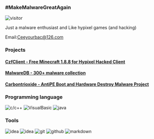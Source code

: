 ### #MakeMalwareGreatAgain
![visitor](https://visitor-badge.laobi.icu/badge?page_id=cubk)

Just a malware enthusiast and Like hypixel games (and hacking)

Email:Ceeyourbac@126.com
### Projects
#### [CzfClient - Free Minecraft 1.8.8 for Hypixel Hacked Client](https://github.com/McModuleStudio/czfclient)
#### [MalwareDB - 300+ malware collection](https://github.com/cubk/HackToolsAndMalwareDB/tree/main/MalwareDB)
#### [Carbontrioxide - AntiPE Boot and Hardware Destroy Malware Project](https://github.com/cubk/Carbontrioxide/releases/tag/Main)
### Programming language
![c/c++](https://img.shields.io/badge/-c/c++-blue?style=for-the-badge&logo=c&logoColor=white)
![VisualBasic](https://img.shields.io/badge/-VisualBasic-blue?style=for-the-badge&logo=.NET&logoColor=white)
![java](https://img.shields.io/badge/-java-blue?style=for-the-badge&logo=java&logoColor=white)
### Tools
![idea](https://img.shields.io/badge/-VisualStudio-black?style=for-the-badge&logo=visualstudio&logoColor=white)
![idea](https://img.shields.io/badge/-idea-black?style=for-the-badge&logo=intellij-idea&logoColor=white)
![git](https://img.shields.io/badge/-git-black?style=for-the-badge&logo=git&logoColor=white)
![github](https://img.shields.io/badge/github-black?style=for-the-badge&logo=github&logoColor=white)
![markdown](https://img.shields.io/badge/-markdown-black?style=for-the-badge&logo=markdown&logoColor=white)
